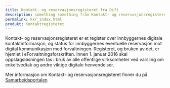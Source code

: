 ```yaml
---
title: Kontakt- og reservasjonsregisteret fra Difi
description: something something från Kontakt- og reservasjonsregisteret
permalink: kkr_index.html
produkt: Kontaktregisteret
---
```

Kontakt- og reservasjonsregisteret er et register over innbyggernes digitale kontaktinformasjon, og status for innbyggernes eventuelle reservasjon mot digital kommunikasjon med forvaltningen. Registeret, og bruken av det, er hjemlet i eForvaltningsforskriften. Innen 1. januar 2016 skal oppslagsløsningen tas i bruk av alle offentlige virksomheter ved varsling om enkeltvedtak og andre viktige digitale henvendelser.

Mer informasjon om Kontakt- og reservasjonsregisteret finner du på [Samarbeidsportalen](https://samarbeid.difi.no/felleslosninger/kontakt-og-reservasjonsregisteret)
